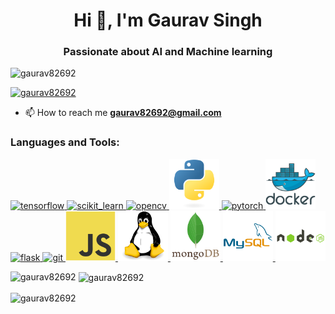 <h1 align="center">Hi 👋, I'm Gaurav Singh</h1>
<h3 align="center">Passionate about AI and Machine learning</h3>

<p align="left"> <img src="https://komarev.com/ghpvc/?username=gaurav82692&label=Profile%20views&color=0e75b6&style=flat" alt="gaurav82692" /> </p>

<p align="left"> <a href="https://github.com/ryo-ma/github-profile-trophy"><img src="https://github-profile-trophy.vercel.app/?username=gaurav82692" alt="gaurav82692" /></a> </p>

- 📫 How to reach me **gaurav82692@gmail.com**


<h3 align="left">Languages and Tools:</h3>
<p align="left"> <a href="https://www.tensorflow.org" target="_blank"> <img src="https://www.vectorlogo.zone/logos/tensorflow/tensorflow-icon.svg" alt="tensorflow" width="80" height="80"/> </a> <a href="https://scikit-learn.org/" target="_blank"> <img src="https://upload.wikimedia.org/wikipedia/commons/0/05/Scikit_learn_logo_small.svg" alt="scikit_learn" width="80" height="80"/> </a><a href="https://opencv.org/" target="_blank"> <img src="https://www.vectorlogo.zone/logos/opencv/opencv-icon.svg" alt="opencv" width="80" height="80"/> </a> <a href="https://www.python.org" target="_blank"> <img src="https://raw.githubusercontent.com/devicons/devicon/master/icons/python/python-original.svg" alt="python" width="80" height="80"/> </a> <a href="https://pytorch.org/" target="_blank"> <img src="https://www.vectorlogo.zone/logos/pytorch/pytorch-icon.svg" alt="pytorch" width="80" height="80"/> </a> <a href="https://www.docker.com/" target="_blank"> <img src="https://raw.githubusercontent.com/devicons/devicon/master/icons/docker/docker-original-wordmark.svg" alt="docker" width="80" height="80"/> </a> <a href="https://flask.palletsprojects.com/" target="_blank"> <img src="https://www.vectorlogo.zone/logos/pocoo_flask/pocoo_flask-icon.svg" alt="flask" width="80" height="80"/> </a> <a href="https://git-scm.com/" target="_blank"> <img src="https://www.vectorlogo.zone/logos/git-scm/git-scm-icon.svg" alt="git" width="80" height="80"/> </a> <a href="https://developer.mozilla.org/en-US/docs/Web/JavaScript" target="_blank"> <img src="https://raw.githubusercontent.com/devicons/devicon/master/icons/javascript/javascript-original.svg" alt="javascript" width="80" height="80"/> </a> <a href="https://www.linux.org/" target="_blank"> <img src="https://raw.githubusercontent.com/devicons/devicon/master/icons/linux/linux-original.svg" alt="linux" width="80" height="80"/> </a> <a href="https://www.mongodb.com/" target="_blank"> <img src="https://raw.githubusercontent.com/devicons/devicon/master/icons/mongodb/mongodb-original-wordmark.svg" alt="mongodb" width="80" height="80"/> </a> <a href="https://www.mysql.com/" target="_blank"> <img src="https://raw.githubusercontent.com/devicons/devicon/master/icons/mysql/mysql-original-wordmark.svg" alt="mysql" width="80" height="80"/> </a> <a href="https://nodejs.org" target="_blank"> <img src="https://raw.githubusercontent.com/devicons/devicon/master/icons/nodejs/nodejs-original-wordmark.svg" alt="nodejs" width="80" height="80"/> </a>  
</p>

<p><img align="left" src="https://github-readme-stats.vercel.app/api/top-langs?username=gaurav82692&show_icons=true&locale=en&layout=compact" alt="gaurav82692" /></p>

<p>&nbsp;<img align="center" src="https://github-readme-stats.vercel.app/api?username=gaurav82692&show_icons=true&locale=en" alt="gaurav82692" /></p>

<p><img align="center" src="https://github-readme-streak-stats.herokuapp.com/?user=gaurav82692&" alt="gaurav82692" /></p> 
